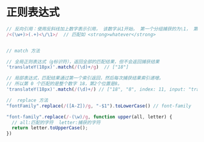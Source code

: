 <!--
 * @Author: tim
 * @Date: 2020-10-28 14:24:36
 * @LastEditors: tim
 * @LastEditTime: 2020-10-28 17:13:11
 * @Description: 
-->
# 正则表达式

``` js
// 反向引用：使用反斜线加上数字表示引用， 该数字从1开始， 第一个分组捕获的为\1， 第二个为\2， 以此类推。
/<(\w+)>(.+)<\/\1>/  // 匹配如 <strong>whatever</strong>


// match 方法

// 全局正则表达式（g标识符），返回全部的匹配结果，但不会返回捕获结果
'translateY(18px)'.match(/(\d)+/g)  // ["18"]

// 局部表达式，匹配结果通过第一个索引返回，然后每次捕获结果索引递增。 
// 所以第 0 个匹配的是整个数字 18，第2个位置是8。
'translateY(18px)'.match(/(\d)+/) // ["18", "8", index: 11, input: "translateY(18px)", groups: undefined]

//  replace 方法
"fontFamily".replace(/([A-Z])/g, "-$1").toLowerCase() // font-family

"font-family".replace(/-(\w)/g, function upper(all, letter) { 
  // all:匹配的字符  letter:捕获的字符
  return letter.toUpperCase(); 
})

```